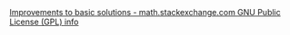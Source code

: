 <a href="https://math.stackexchange.com/questions/311382/solving-a-quadratic-equation-with-precision-when-using-floating-point-variables#311397">
	Improvements to basic solutions - math.stackexchange.com
</a>
<a href="https://www.gnu.org/licenses/gpl.html">
	GNU Public License (GPL) info
</a>
